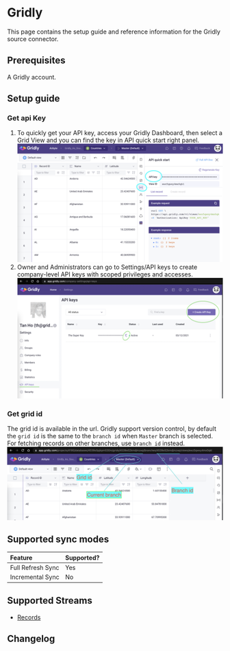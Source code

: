 # Gridly

This page contains the setup guide and reference information for the Gridly source connector.

## Prerequisites

A Gridly account.

## Setup guide

### Get api Key
1. To quickly get your API key, access your Gridly Dashboard, then select a Grid View and you can find the key in API quick start right panel.
![img.png](../../.gitbook/assets/gridly_api_key1.png)
2. Owner and Administrators can go to Settings/API keys to create company-level API keys with scoped privileges and accesses.
![img.png](../../.gitbook/assets/gridly_api_key2.png)

### Get grid id
The grid id is available in the url.
Gridly support version control, by default the `grid id` is the same to the `branch id` when `Master` branch is selected. For fetching records on other branches, use `branch id` instead.
![img.png](../../.gitbook/assets/gridly_grid_id.png)


## Supported sync modes

| Feature                       | Supported? |
| :---------------------------- |:-----------|
| Full Refresh Sync             | Yes        |
| Incremental Sync              | No         |


## Supported Streams

* [Records](https://www.gridly.com/docs/api/#record)

## Changelog
